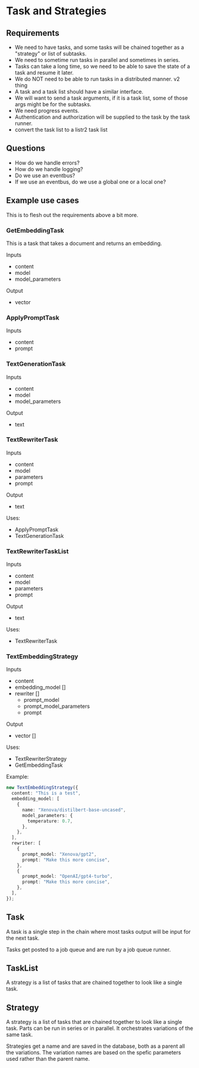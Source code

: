 # Task and Strategies

## Requirements

- We need to have tasks, and some tasks will be chained together as a "strategy" or list of subtasks.
- We need to sometime run tasks in parallel and sometimes in series.
- Tasks can take a long time, so we need to be able to save the state of a task and resume it later.
- We do NOT need to be able to run tasks in a distributed manner. v2 thing
- A task and a task list should have a similar interface.
- We will want to send a task arguments, if it is a task list, some of those args might be for the subtasks.
- We need progress events.
- Authentication and authorization will be supplied to the task by the task runner.
- convert the task list to a listr2 task list

## Questions

- How do we handle errors?
- How do we handle logging?
- Do we use an eventbus?
- If we use an eventbus, do we use a global one or a local one?

## Example use cases

This is to flesh out the requirements above a bit more.

### GetEmbeddingTask

This is a task that takes a document and returns an embedding.

Inputs

- content
- model
- model_parameters

Output

- vector

### ApplyPromptTask

Inputs

- content
- prompt

### TextGenerationTask

Inputs

- content
- model
- model_parameters

Output

- text

### TextRewriterTask

Inputs

- content
- model
- parameters
- prompt

Output

- text

Uses:

- ApplyPromptTask
- TextGenerationTask

### TextRewriterTaskList

Inputs

- content
- model
- parameters
- prompt

Output

- text

Uses:

- TextRewriterTask

### TextEmbeddingStrategy

Inputs

- content
- embedding_model []
- rewriter []
  - prompt_model
  - prompt_model_parameters
  - prompt

Output

- vector []

Uses:

- TextRewriterStrategy
- GetEmbeddingTask

Example:

```ts
new TextEmbeddingStrategy({
  content: "This is a test",
  embedding_model: [
    {
      name: "Xenova/distilbert-base-uncased",
      model_parameters: {
        temperature: 0.7,
      },
    },
  ],
  rewriter: [
    {
      prompt_model: "Xenova/gpt2",
      prompt: "Make this more concise",
    },
    {
      prompt_model: "OpenAI/gpt4-turbo",
      prompt: "Make this more concise",
    },
  ],
});
```

## Task

A task is a single step in the chain where most tasks output will be input for the next task.

Tasks get posted to a job queue and are run by a job queue runner.

## TaskList

A strategy is a list of tasks that are chained together to look like a single task.

## Strategy

A strategy is a list of tasks that are chained together to look like a single task. Parts can be run in series or in parallel. It orchestrates variations of the same task.

Strategies get a name and are saved in the database, both as a parent all the variations. The variation names are based on the spefic parameters used rather than the parent name.
